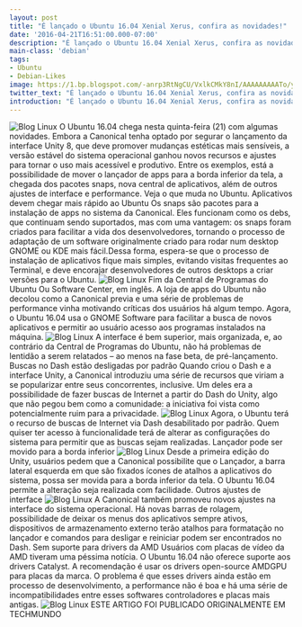 ```yaml
---
layout: post
title: "É lançado o Ubuntu 16.04 Xenial Xerus, confira as novidades!"
date: '2016-04-21T16:51:00.000-07:00'
description: "É lançado o Ubuntu 16.04 Xenial Xerus, confira as novidades!"
main-class: 'debian'
tags:
- Ubuntu
- Debian-Likes
image: https://1.bp.blogspot.com/-anrp3RtNgCU/VxlkCMkY8nI/AAAAAAAAATo/ya22l_bzxocgSG-Bj_zXs5tjmTVrQxUeQCLcB/s72-c/%25C3%2589%2Blan%25C3%25A7ado%2Bo%2BUbuntu%2B16.04%2BXenial%2BXerus%252C%2Bconfira%2Bas%2Bnovidades.jpg
twitter_text: "É lançado o Ubuntu 16.04 Xenial Xerus, confira as novidades!"
introduction: "É lançado o Ubuntu 16.04 Xenial Xerus, confira as novidades!"
---
```

![Blog Linux](https://1.bp.blogspot.com/-anrp3RtNgCU/VxlkCMkY8nI/AAAAAAAAATo/ya22l_bzxocgSG-Bj_zXs5tjmTVrQxUeQCLcB/s640/%25C3%2589%2Blan%25C3%25A7ado%2Bo%2BUbuntu%2B16.04%2BXenial%2BXerus%252C%2Bconfira%2Bas%2Bnovidades.jpg "Blog Linux")
O Ubuntu 16.04 chega nesta quinta-feira (21) com algumas novidades. Embora a Canonical tenha optado por segurar o lançamento da interface Unity 8, que deve promover mudanças estéticas mais sensíveis, a versão estável do sistema operacional ganhou novos recursos e ajustes para tornar o uso mais acessível e produtivo. Entre os exemplos, está a possibilidade de mover o lançador de apps para a borda inferior da tela, a chegada dos pacotes snaps, nova central de aplicativos, além de outros ajustes de interface e performance. Veja o que muda no Ubuntu.
Aplicativos devem chegar mais rápido ao Ubuntu
Os snaps são pacotes para a instalação de apps no sistema da Canonical. Eles funcionam como os debs, que continuam sendo suportados, mas com uma vantagem: os snaps foram criados para facilitar a vida dos desenvolvedores, tornando o processo de adaptação de um software originalmente criado para rodar num desktop GNOME ou KDE mais fácil.Dessa forma, espera-se que o processo de instalação de aplicativos fique mais simples, evitando visitas frequentes ao Terminal, e deve encorajar desenvolvedores de outros desktops a criar versões para o Ubuntu.
![Blog Linux](https://1.bp.blogspot.com/-w8huT0ePZt4/Vxlk1qWDa0I/AAAAAAAAAT0/vohvqq-doHQBBSZPVv7rLVOJWuFr_01FQCLcB/s640/ubuntu-16.04-xenial-xerus-central-fim.png "Blog Linux")
Fim da Central de Programas do Ubuntu
Ou Software Center, em inglês. A loja de apps do Ubuntu não decolou como a Canonical previa e uma série de problemas de performance vinha motivando críticas dos usuários há algum tempo. Agora, o Ubuntu 16.04 usa o GNOME Software para facilitar a busca de novos aplicativos e permitir ao usuário acesso aos programas instalados na máquina. 
![Blog Linux](https://1.bp.blogspot.com/-GXUFg3RSc5Q/VxllZqHcxvI/AAAAAAAAAT8/rxyVKa5UJXsEgoJqHxq4NFSUvUDKW05RQCLcB/s640/ubuntu-16.04-xenial-xerus-central-fim.png "Blog Linux")
A interface é bem superior, mais organizada, e, ao contrário da Central de Programas do Ubuntu, não há problemas de lentidão a serem relatados – ao menos na fase beta, de pré-lançamento.
Buscas no Dash estão desligadas por padrão
Quando criou o Dash e a interface Unity, a Canonical introduziu uma série de recursos que viriam a se popularizar entre seus concorrentes, inclusive. Um deles era a possibilidade de fazer buscas de Internet a partir do Dash do Unity, algo que não pegou bem como a comunidade: a iniciativa foi vista como potencialmente ruim para a privacidade.
![Blog Linux](https://1.bp.blogspot.com/-Ps-QpW374Wk/Vxllr2zRVcI/AAAAAAAAAUA/wR7bEWA-w6EI1uKXJCUo1GWSNOpEpdtsgCLcB/s640/ubuntu-16.04-xenial-xerus-unity-dash.png "Blog Linux")
Agora, o Ubuntu terá o recurso de buscas de Internet via Dash desabilitado por padrão. Quem quiser ter acesso à funcionalidade terá de alterar as configurações do sistema para permitir que as buscas sejam realizadas.
Lançador pode ser movido para a borda inferior
![Blog Linux](https://2.bp.blogspot.com/-0q9wA6ZmnnU/VxlmBG5F1hI/AAAAAAAAAUI/ilftwMPiQx0KgQNSI3-QeDFEMK1Q_re5QCLcB/s640/ubuntu-16.04-xenial-xerus-unity-launcher.png "Blog Linux")
Desde a primeira edição do Unity, usuários pedem que a Canonical possibilite que o Lançador, a barra lateral esquerda em que são fixados ícones de atalhos a aplicativos do sistema, possa ser movida para a borda inferior da tela. O Ubuntu 16.04 permite a alteração seja realizada com facilidade.
Outros ajustes de interface 
![Blog Linux](https://1.bp.blogspot.com/-NQTrqTZZhrM/VxlmWKeZJWI/AAAAAAAAAUQ/vlpKweniAecIMLdmHQ-g3H73r4Zcg4N8wCLcB/s640/ubuntu-16.04-xenial-xerus-sobre.png "Blog Linux")
A Canonical também promoveu novos ajustes na interface do sistema operacional. Há novas barras de rolagem, possibilidade de deixar os menus dos aplicativos sempre ativos, dispositivos de armazenamento externo terão atalhos para formatação no lançador e comandos para desligar e reiniciar podem ser encontrados no Dash.
Sem suporte para drivers da AMD
Usuários com placas de vídeo da AMD tiveram uma péssima notícia. O Ubuntu 16.04 não oferece suporte aos drivers Catalyst. A recomendação é usar os drivers open-source AMDGPU para placas da marca.
O problema é que esses drivers ainda estão em processo de desenvolvimento, a performance não é boa e há uma série de incompatibilidades entre esses softwares controladores e placas mais antigas.
![Blog Linux](https://4.bp.blogspot.com/-MgwkOzE2InI/VxlnKyozrcI/AAAAAAAAAUc/Y5OytqnO27g8_ITkCsbI7TRLSAq1CpqbACLcB/s640/ubuntu%2B16.04%2BxENIAL%2BxERUS.png "Blog Linux")
ESTE ARTIGO FOI PUBLICADO ORIGINALMENTE EM TECHMUNDO
